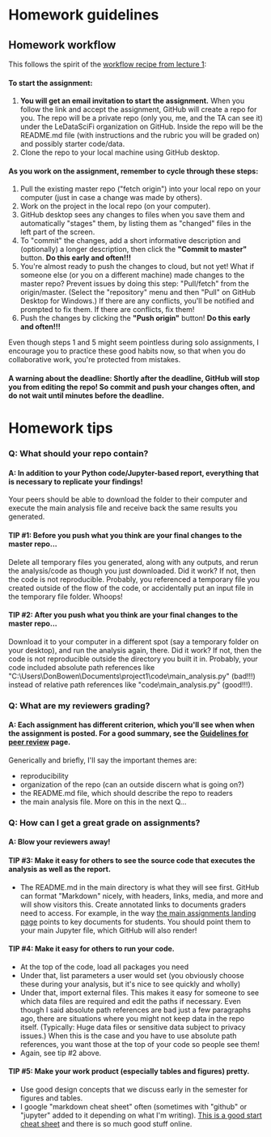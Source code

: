 # Homework guidelines

## Homework workflow

This follows the spirit of the [workflow recipe from lecture 1](https://ledatascifi.github.io/lectures-spr2020/01/01_Motivation_and_Getting_Started.html#***-THE-WORKFLOW-RECIPE--***):

#### **To start the assignment:**

1. **You will get an email invitation to start the assignment.** When you follow the link and accept the assignment, GitHub will create a repo for you. The repo will be a private repo (only you, me, and the TA can see it) under the LeDataSciFi organization on GitHub. Inside the repo will be the README.md file (with instructions and the rubric you will be graded on) and possibly starter code/data.
2. Clone the repo to your local machine using GitHub desktop. 

#### **As you work on the assignment, remember to cycle through these steps:**

1. Pull the existing master repo ("fetch origin") into your local repo on your computer (just in case a change was made by others). 
2. Work on the project in the local repo (on your computer).
3. GitHub desktop sees any changes to files when you save them and automatically "stages" them, by listing them as "changed" files in the left part of the screen.
4. To "commit" the changes, add a short informative description and (optionally) a longer description, then click the **"Commit to master"** button. **Do this early and often!!!**
5. You're almost ready to push the changes to cloud, but not yet! What if someone else (or you on a different machine) made changes to the master repo? Prevent issues by doing this step: "Pull/fetch" from the origin/master. (Select the "repository" menu and then "Pull" on GitHub Desktop for Windows.) If there are any conflicts, you'll be notified and prompted to fix them. If there are conflicts, fix them!
6. Push the changes by clicking the **"Push origin"** button! **Do this early and often!!!**

Even though steps 1 and 5 might seem pointless during solo assignments, I encourage you to practice these good habits now, so that when you do collaborative work, you're protected from mistakes. 

#### **A warning about the deadline:** Shortly after the deadline, GitHub will stop you from editing the repo! So commit and push your changes often, and do not wait until minutes before the deadline.

# Homework tips

### **Q: What should your repo contain?**

#### **A: In addition to your Python code/Jupyter-based report, everything that is necessary to replicate your findings!** 
Your peers should be able to download the folder to their computer and execute the main analysis file and receive back the same results you generated.

#### **TIP #1:** Before you push what you think are your final changes to the master repo...
Delete all temporary files you generated, along with any outputs, and rerun the analysis/code as though you just downloaded. Did it work? If not, then the code is not reproducible. Probably, you referenced a temporary file you created outside of the flow of the code, or accidentally put an input file in the temporary file folder. Whoops!

#### **TIP #2:** After you push what you think are your final changes to the master repo...
Download it to your computer in a different spot (say a temporary folder on your desktop), and run the analysis again, there. Did it work? If not, then the code is not reproducible outside the directory you built it in. Probably, your code included absolute path references like "C:\Users\DonBowen\Documents\project1\code\main_analysis.py" (bad!!!) instead of relative path references like "code\main_analysis.py" (good!!!).

### **Q: What are my reviewers grading?**

#### **A:**  Each assignment has different criterion, which you'll see when when the assignment is posted. For a good summary, see the [Guidelines for peer review](guidelines-peerreview.html) page. 

Generically and briefly, I'll say the important themes are:
- reproducibility
- organization of the repo (can an outside discern what is going on?)
- the README.md file, which should describe the repo to readers 
- the main analysis file. More on this in the next Q...

### **Q: How can I get a great grade on assignments?**

#### **A:**  Blow your reviewers away!

#### **TIP #3:** Make it easy for others to see the source code that executes the analysis as well as the report. 
  - The README.md in the main directory is what they will see first. GitHub can format "Markdown" nicely, with headers, links, media, and more and will show visitors this. Create annotated links to documents graders need to access. For example, in the way [the main assignments landing page](assignments.html) points to key documents for students. You should point them to your main Jupyter file, which GitHub will also render!
  
#### **TIP #4:** Make it easy for others to run your code.
  - At the top of the code, load all packages you need
  - Under that, list parameters a user would set (you obviously choose these during your analysis, but it's nice to see quickly and wholly)
  - Under that, import external files. This makes it easy for someone to see which data files are required and edit the paths if necessary. Even though I said absolute path references are bad just a few paragraphs ago, there are situations where you might not keep data in the repo itself. (Typically: Huge data files or sensitive data subject to privacy issues.) When this is the case and you have to use absolute path references, you want those at the top of your code so people see them!
  - Again, see tip #2 above.
  
#### **TIP #5:** Make your work product (especially tables and figures) pretty. 
  - Use good design concepts that we discuss early in the semester for figures and tables.
  - I google "markdown cheat sheet" often (sometimes with "github" or "jupyter" added to it depending on what I'm writing). [This is a good start cheat sheet](https://guides.github.com/pdfs/markdown-cheatsheet-online.pdf) and there is so much good stuff online. 


